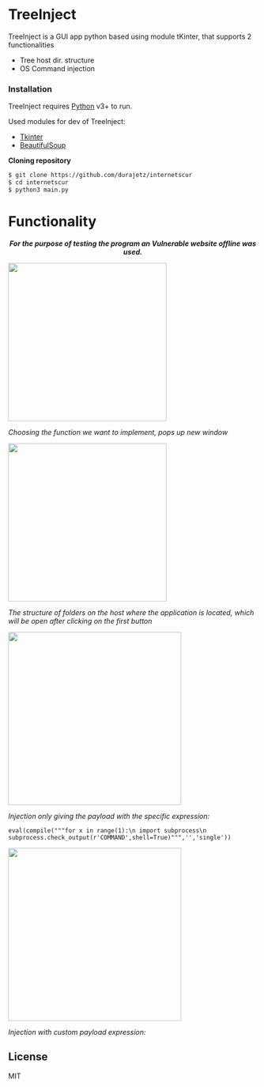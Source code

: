 # TreeInject

TreeInject is a GUI app python based using module tKinter, that supports 2 functionalities
  - Tree host dir. structure
  - OS Command injection

### Installation

TreeInject requires [Python](https://www.python.org/downloads/) v3+ to run.

Used modules for dev of TreeInject:
- [Tkinter](https://github.com/python/cpython/tree/master/Lib/tkinter/)
- [BeautifulSoup](https://github.com/waylan/beautifulsoup)

**Cloning repository**
```sh
$ git clone https://github.com/durajetz/internetscur
$ cd internetscur
$ python3 main.py
```

#  Functionality
<p align="center"><b><em>For the purpose of testing the program an Vulnerable website offline was used.</em></b></br></p>
<img src="https://media4.giphy.com/media/GijNtQfpydqijSROH7/giphy.gif" alt=""  width="320px">

*Choosing the function we want to implement, pops up new window*

<img src="https://media0.giphy.com/media/jw6Zy69bwWX3a1obDl/giphy.gif" alt="" width="320px">

*The structure of folders on the host where the application is located, which will be open after clicking on the first button*

<img src="https://media4.giphy.com/media/KPRU4rIJbDxUMmjow4/giphy.gif" alt=""  width="350px">

*Injection only giving the payload with the specific expression:*
```
eval(compile("""for x in range(1):\n import subprocess\n subprocess.check_output(r'COMMAND',shell=True)""",'','single'))
```
<img src="https://media4.giphy.com/media/JkzlYa6WGpphEsPr5J/giphy.gif" alt="" width="350px">

*Injection with custom payload expression:*

License
----

MIT
